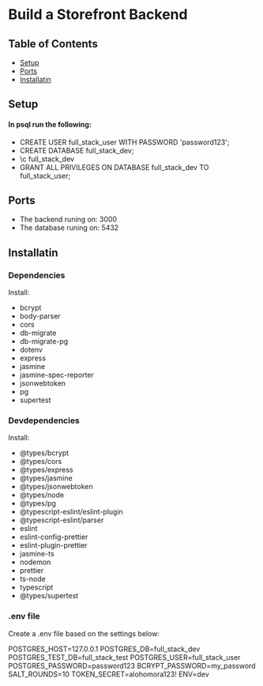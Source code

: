 # Build a Storefront Backend

## Table of Contents

-   [Setup ](#setup )
-   [Ports ](#ports )
-   [Installatin](#installatin)

## Setup

#### In psql run the following:
-   CREATE USER full_stack_user WITH PASSWORD 'password123';
-   CREATE DATABASE full_stack_dev;
-   \c full_stack_dev
-   GRANT ALL PRIVILEGES ON DATABASE full_stack_dev TO full_stack_user;

## Ports

-   The backend runing on: 3000 
-   The database runing on: 5432

## Installatin

### Dependencies

 Install:
 -   bcrypt
 -   body-parser
 -   cors
 -   db-migrate
 -   db-migrate-pg
 -   dotenv
 -   express
 -   jasmine
 -   jasmine-spec-reporter
 -   jsonwebtoken
 -   pg
 -   supertest
### Devdependencies
 
 Install:
 -  @types/bcrypt
 -   @types/cors
 -   @types/express
 -   @types/jasmine
 -   @types/jsonwebtoken
 -   @types/node
 -  @types/pg
 -   @typescript-eslint/eslint-plugin
 -   @typescript-eslint/parser
 -   eslint
 -   eslint-config-prettier
 -   eslint-plugin-prettier
 -   jasmine-ts
 -   nodemon
 -   prettier
 -   ts-node
 -   typescript
 -   @types/supertest

### .env file
 
 Create a .env file based on the settings below:

 POSTGRES_HOST=127.0.0.1
 POSTGRES_DB=full_stack_dev
 POSTGRES_TEST_DB=full_stack_test
 POSTGRES_USER=full_stack_user
 POSTGRES_PASSWORD=password123
 BCRYPT_PASSWORD=my_password
 SALT_ROUNDS=10
 TOKEN_SECRET=alohomora123!
 ENV=dev
